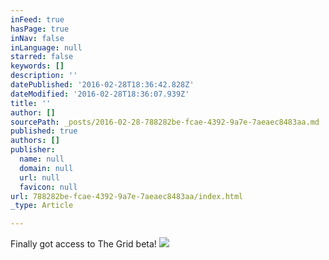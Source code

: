 ```yaml
---
inFeed: true
hasPage: true
inNav: false
inLanguage: null
starred: false
keywords: []
description: ''
datePublished: '2016-02-28T18:36:42.828Z'
dateModified: '2016-02-28T18:36:07.939Z'
title: ''
author: []
sourcePath: _posts/2016-02-28-788282be-fcae-4392-9a7e-7aeaec8483aa.md
published: true
authors: []
publisher:
  name: null
  domain: null
  url: null
  favicon: null
url: 788282be-fcae-4392-9a7e-7aeaec8483aa/index.html
_type: Article

---
```

Finally got access to The Grid beta!
![](https://the-grid-user-content.s3-us-west-2.amazonaws.com/0596a1f3-10ec-4d96-895c-4d2aca659d88.jpg)